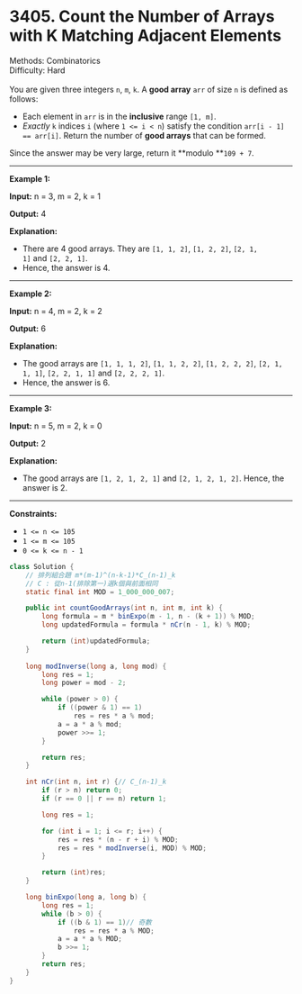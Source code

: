 # 3405. Count the Number of Arrays with K Matching Adjacent Elements  

  Methods: Combinatorics </br> Difficulty: Hard </br> </br>You are given three integers `n`, `m`, `k`. A **good array** `arr` of size `n` is defined as follows:

- Each element in `arr` is in the **inclusive** range `[1, m]`.
- *Exactly* `k` indices `i` (where `1 <= i < n`) satisfy the condition `arr[i - 1] == arr[i]`.
Return the number of **good arrays** that can be formed.

Since the answer may be very large, return it **modulo **`109 + 7`.

---

**Example 1:**

**Input:** n = 3, m = 2, k = 1

**Output:** 4

**Explanation:**

- There are 4 good arrays. They are `[1, 1, 2]`, `[1, 2, 2]`, `[2, 1, 1]` and `[2, 2, 1]`.
- Hence, the answer is 4.
---

**Example 2:**

**Input:** n = 4, m = 2, k = 2

**Output:** 6

**Explanation:**

- The good arrays are `[1, 1, 1, 2]`, `[1, 1, 2, 2]`, `[1, 2, 2, 2]`, `[2, 1, 1, 1]`, `[2, 2, 1, 1]` and `[2, 2, 2, 1]`.
- Hence, the answer is 6.
---

**Example 3:**

**Input:** n = 5, m = 2, k = 0

**Output:** 2

**Explanation:**

- The good arrays are `[1, 2, 1, 2, 1]` and `[2, 1, 2, 1, 2]`. Hence, the answer is 2.
---

**Constraints:**

- `1 <= n <= 105`
- `1 <= m <= 105`
- `0 <= k <= n - 1`
```java
class Solution {
    // 排列組合題 m*(m-1)^(n-k-1)*C_(n-1)_k  
    // C : 從n-1(排除第一)選k個與前面相同
    static final int MOD = 1_000_000_007;

    public int countGoodArrays(int n, int m, int k) {
        long formula = m * binExpo(m - 1, n - (k + 1)) % MOD;
        long updatedFormula = formula * nCr(n - 1, k) % MOD;

        return (int)updatedFormula;
    }
    
    long modInverse(long a, long mod) {
        long res = 1;
        long power = mod - 2;

        while (power > 0) {
            if ((power & 1) == 1)
                res = res * a % mod;
            a = a * a % mod;
            power >>= 1;
        }

        return res;
    }

    int nCr(int n, int r) {// C_(n-1)_k  
        if (r > n) return 0;
        if (r == 0 || r == n) return 1;

        long res = 1;

        for (int i = 1; i <= r; i++) {
            res = res * (n - r + i) % MOD;
            res = res * modInverse(i, MOD) % MOD;
        }

        return (int)res;
    }

    long binExpo(long a, long b) {
        long res = 1;
        while (b > 0) {
            if ((b & 1) == 1)// 奇數
                res = res * a % MOD;
            a = a * a % MOD;
            b >>= 1;
        }
        return res;
    }
}

```

